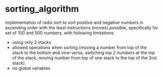 # sorting_algorithm

implementation of radix sort to sort positive and negative numbers in ascending order with the least instructions (moves) possible, specifically for set of 100 and 500 numbers, with following limitations:
- using only 2 stacks
- allowed operations when sorting (moving a number from top of the stack to the bottom and vice-versa, switching top 2 numbers at the top of the stack, moving number from top of one stack to the top of the 2nd stack)
- no global variables

